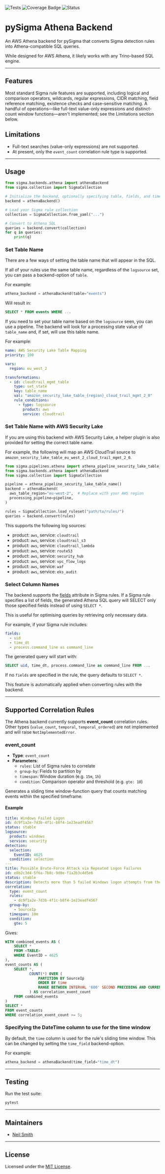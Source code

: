 ![Tests](https://github.com/nsmithuk/pySigma-backend-athena/actions/workflows/test.yml/badge.svg)
![Coverage Badge](https://img.shields.io/endpoint?url=https://gist.githubusercontent.com/nsmithuk/b932f78b1023d303a0ebf37e6a27f405/raw/9966c79f1f0e377f22c01aecde581ccb63df4c07/pySigma-backend-athena.json)
![Status](https://img.shields.io/badge/Status-pre--release-orange)

# pySigma Athena Backend

An AWS Athena backend for pySigma that converts Sigma detection rules into Athena-compatible SQL queries.

While designed for AWS Athena, it likely works with any Trino-based SQL engine.

---

## Features

Most standard Sigma rule features are supported, including logical and comparison operators,
wildcards, regular expressions, CIDR matching, field reference matching, existence checks and case-sensitive matching. 
A handful of operations—like full-text value-only expressions and distinct-count window 
functions—aren't implemented; see the Limitations section below.


## Limitations

- Full-text searches (value-only expressions) are not supported.
- At present, only the `event_count` correlation rule type is supported.

---

[//]: # (## Installation)

[//]: # ()
[//]: # (Install via pip:)

[//]: # ()
[//]: # (```bash)

[//]: # (pip install pySigma-backend-athena)

[//]: # (```)

[//]: # ()
[//]: # (Or with Poetry:)

[//]: # ()
[//]: # (```bash)

[//]: # (poetry add pySigma-backend-athena)

[//]: # (```)

[//]: # ()
[//]: # (---)

## Usage

```python
from sigma.backends.athena import athenaBackend
from sigma.collection import SigmaCollection

# Initialize the backend, optionally specifying table, fields, and time field
backend = athenaBackend()

# Load your Sigma rule collection
collection = SigmaCollection.from_yaml("...")

# Convert to Athena SQL
queries = backend.convert(collection)
for q in queries:
    print(q)
```

### Set Table Name

There are a few ways of setting the table name that will appear in the SQL.

If all of your rules use the same table name, regardless of the `logsource` set, you can pass a backend-option of `table`.

For example:
```python
athena_backend = athenaBackend(table="events")
```

Will result in:
```sql
SELECT * FROM events WHERE ...
```

If you need to set your table name based on the `logsource` seen, you can use a pipeline. The backend will look for a 
processing state value of `table_name` and, if set, will use this table name.

For example:
```yaml
name: AWS Security Lake Table Mapping
priority: 100

vars:
  region: eu_west_2

transformations:
  - id: cloudtrail_mgmt_table
    type: set_state
    key: table_name
    val: "amazon_security_lake_table_{region}_cloud_trail_mgmt_2_0"
    rule_conditions:
      - type: logsource
        product: aws
        service: cloudtrail
```

### Set Table Name with AWS Security Lake

If you are using this backend with AWS Security Lake, a helper plugin is also provided for setting the correct table name.

For example, the following will map an AWS CloudTrail source to `amazon_security_lake_table_eu_west_2_cloud_trail_mgmt_2_0`.

```python
from sigma.pipelines.athena import athena_pipeline_security_lake_table_name
from sigma.backends.athena import athenaBackend
from sigma.collection import SigmaCollection

pipeline = athena_pipeline_security_lake_table_name()
backend = athenaBackend(
  aws_table_region="eu-west-2",  # Replace with your AWS region  
  processing_pipeline=pipeline,    
)

rules = SigmaCollection.load_ruleset("path/to/rules/")
queries = backend.convert(rules)
```

This supports the following log sources:
* product: `aws`, service: `cloudtrail`
* product: `aws`, service: `cloudtrail_s3`
* product: `aws`, service: `cloudtrail_lambda`
* product: `aws`, service: `route53`
* product: `aws`, service: `security_hub`
* product: `aws`, service: `vpc_flow_logs`
* product: `aws`, service: `waf`
* product: `aws`, service: `eks_audit`

### Select Column Names

The backend supports the [fields](https://sigmahq.io/sigma-specification/specification/sigma-rules-specification.html#fields) attribute in Sigma rules. 
If a Sigma rule specifies a list of fields, the generated Athena SQL query will SELECT only those specified fields instead of using `SELECT *`.

This is useful for optimising queries by retrieving only necessary data.

For example, if your Sigma rule includes:
```yaml
fields:
  - uid
  - time_dt
  - process.command_line as command_line
```

The generated query will start with:
```sql
SELECT uid, time_dt, process.command_line as command_line FROM ...
```

If no `fields` are specified in the rule, the query defaults to `SELECT *`.

This feature is automatically applied when converting rules with the backend.

---

## Supported Correlation Rules

The Athena backend currently supports **event\_count** correlation rules. Other types (`value_count`, `temporal`, `temporal_ordered`) are not implemented and will raise `NotImplementedError`.

### event\_count

- **Type**: `event_count`
- **Parameters**:
  - `rules`: List of Sigma rules to correlate
  - `group-by`: Fields to partition by
  - `timespan`: Window duration (e.g. `15m`, `1h`)
  - `condition`: Comparison operator and threshold (e.g. `gte: 10`)

Generates a sliding time window-function query that counts matching events within the specified timeframe.

#### Example

```yaml
title: Windows Failed Logon
id: dc9f1a2e-7d3b-4f1c-b8f4-1e23eadf4567
status: stable
logsource:
  product: windows
  service: security
detection:
  selection:
    EventID: 4625
  condition: selection
---
title: Possible Brute-Force Attack via Repeated Logon Failures
id: e8b2c3d4-5f6a-7b8c-9d0e-f1a2b3c4d5e6
status: stable
description: Detects more than 5 failed Windows logon attempts from the same source IP within 10 minutes.
correlation:
  type: event_count
  rules:
    - dc9f1a2e-7d3b-4f1c-b8f4-1e23eadf4567
  group-by:
    - SourceIp
  timespan: 10m
  condition:
    gte: 5
```
Gives:
```sql
WITH combined_events AS (
    SELECT *
    FROM <TABLE>
    WHERE EventID = 4625
),
event_counts AS (
    SELECT *,
           COUNT(*) OVER (
               PARTITION BY SourceIp
               ORDER BY time
               RANGE BETWEEN INTERVAL '600' SECOND PRECEDING AND CURRENT ROW
           ) AS correlation_event_count
    FROM combined_events
)
SELECT *
FROM event_counts
WHERE correlation_event_count >= 5;
```

### Specifying the DateTime column to use for the time window

By default, the `time` column is used for the rule's sliding time window. This can be changed by setting the
`time_field` backend-option.

For example:
```python
athena_backend = athenaBackend(time_field="time_dt")
```

---

## Testing

Run the test suite:

```bash
pytest
```

---

## Maintainers

- [Neil Smith](https://github.com/nsmithuk/)

---

## License

Licensed under the [MIT License](LICENSE).
